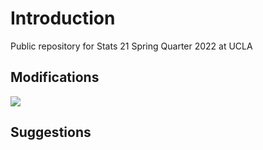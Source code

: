 # Introduction

Public repository for Stats 21 Spring Quarter 2022 at UCLA

## Modifications

![](lewv/S22STATS21/stuff/Window1.jpg)

## Suggestions
